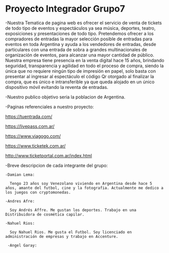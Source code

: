 # Proyecto Integrador Grupo7

-Nuestra Tematica de pagina web es ofrecer el servicio de venta de tickets de todo tipo de eventos y espectáculos ya sea música, deportes, teatro, exposiciones y presentaciones de todo tipo. Pretendemos ofrecer a los compradores de entradas la mayor selección posible de entradas para eventos en toda Argentina y ayuda a los vendedores de entradas, desde particulares con una entrada de sobra a grandes multinacionales de organización de eventos, para alcanzar una mayor cantidad de público. Nuestra empresa tiene presencia en la venta digital hace 15 años, brindando seguridad, transparencia y agilidad en todo el proceso de compra, siendo la única que no requiere ningún tipo de impresión en papel, solo basta con presentar al ingresar al espectáculo el código Qr otorgado al finalizar la compra, que es único e intransferible ya que queda alojado en un único dispositivo móvil evitando la reventa de entradas.

-Nuestro publico objetivo seria la poblacion de Argentina.

-Paginas referenciales a nuestro proyecto:
  
  https://tuentrada.com/
  
  https://livepass.com.ar/
  
  https://www.viagogo.com/
  
  https://www.ticketek.com.ar/
  
  http://www.ticketportal.com.ar/index.html
  
  -Breve descripcion de cada integrante del grupo:
  
    -Damian Lema:
      
      Tengo 23 años soy Venezolano viviendo en Argentina desde hace 5 años, amante del futbol, cine y la fotografia. Actualmente me dedico a los juegos con cryptomonedas.
      
    -Andres Afre:
    
      Soy Andrés Affre. Me gustan los deportes. Trabajo en una Distribuidora de cosmética capilar. 
      
    -Nahuel Rios:
    
      Soy Nahuel Rios. Me gusta el Futbol. Soy licenciado en administración de empresas y trabajo en Accenture. 
      
     -Angel Garay:
      
      
      




